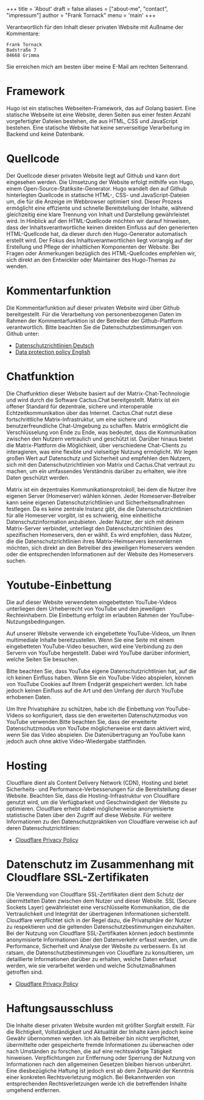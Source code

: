 +++
title = 'About'
draft = false
aliases = ["about-me", "contact", "impressum"]
author = "Frank Tornack"
menu = 'main'
+++

Verantwortlich für den Inhalt dieser privaten Website mit Außname der Kommentare:

    Frank Tornack
    Badstraße 7
    04668 Grimma

Sie erreichen mich am besten über meine E-Mail am rechten Seitenrand.

# Framework
Hugo ist ein statisches Webseiten-Framework, das auf Golang basiert. Eine statische Webseite ist eine Website, deren Seiten aus einer festen Anzahl vorgefertigter Dateien bestehen, die aus HTML, CSS und JavaScript bestehen. Eine statische Website hat keine serverseitige Verarbeitung im Backend und keine Datenbank.

# Quellcode
Der Quellcode dieser privaten Website liegt auf Github und kann dort eingesehen werden. Die Umsetzung der Website erfolgt mithilfe von Hugo, einem Open-Source-Statiksite-Generator. Hugo wandelt den auf Github hinterlegten Quellcode in statische HTML-, CSS- und JavaScript-Dateien um, die für die Anzeige im Webbrowser optimiert sind. Dieser Prozess ermöglicht eine effiziente und schnelle Bereitstellung der Inhalte, während gleichzeitig eine klare Trennung von Inhalt und Darstellung gewährleistet wird. In Hinblick auf den HTML-Quellcode möchten wir darauf hinweisen, dass der Inhaltsverantwortliche keinen direkten Einfluss auf den generierten HTML-Quellcode hat, da dieser durch den Hugo-Generator automatisch erstellt wird. Der Fokus des Inhaltsverantwortlichen liegt vorrangig auf der Erstellung und Pflege der inhaltlichen Komponenten der Website. Bei Fragen oder Anmerkungen bezüglich des HTML-Quellcodes empfehlen wir, sich direkt an den Entwickler oder Maintainer des Hugo-Themas zu wenden.

# Kommentarfunktion
Die Kommentarfunktion auf dieser privaten Website wird über Github bereitgestellt. Für die Verarbeitung von personenbezogenen Daten im Rahmen der Kommentarfunktion ist der Betreiber der Github-Plattform verantwortlich. Bitte beachten Sie die Datenschutzbestimmungen von Github unter:
- [Datenschutzrichtlinien Deutsch](https://docs.github.com/de/site-policy/privacy-policies)
- [Data protection policy English](https://docs.github.com/en/site-policy/privacy-policies)

# Chatfunktion
Die Chatfunktion dieser Website basiert auf der Matrix-Chat-Technologie und wird durch die Software Cactus.Chat bereitgestellt. Matrix ist ein offener Standard für dezentrale, sichere und interoperable Echtzeitkommunikation über das Internet. Cactus.Chat nutzt diese fortschrittliche Matrix-Infrastruktur, um eine sichere und benutzerfreundliche Chat-Umgebung zu schaffen. Matrix ermöglicht die Verschlüsselung von Ende zu Ende, was bedeutet, dass die Kommunikation zwischen den Nutzern vertraulich und geschützt ist. Darüber hinaus bietet die Matrix-Plattform die Möglichkeit, über verschiedene Chat-Clients zu interagieren, was eine flexible und vielseitige Nutzung ermöglicht. Wir legen großen Wert auf Datenschutz und Sicherheit und empfehlen den Nutzern, sich mit den Datenschutzrichtlinien von Matrix und Cactus.Chat vertraut zu machen, um ein umfassendes Verständnis darüber zu erhalten, wie ihre Daten geschützt werden.

Matrix ist ein dezentrales Kommunikationsprotokoll, bei dem die Nutzer ihre eigenen Server (Homeserver) wählen können. Jeder Homeserver-Betreiber kann seine eigenen Datenschutzrichtlinien und Sicherheitsmaßnahmen festlegen. Da es keine zentrale Instanz gibt, die die Datenschutzrichtlinien für alle Homeserver vorgibt, ist es schwierig, eine einheitliche Datenschutzinformation anzubieten. Jeder Nutzer, der sich mit deinem Matrix-Server verbindet, unterliegt den Datenschutzrichtlinien des spezifischen Homeservers, den er wählt. Es wird empfohlen, dass Nutzer, die die Datenschutzrichtlinien ihres Matrix-Heimservers kennenlernen möchten, sich direkt an den Betreiber des jeweiligen Homeservers wenden oder die entsprechenden Informationen auf der Website des Homeservers suchen.

# Youtube-Einbettung
Die auf dieser Website verwendeten eingebetteten YouTube-Videos unterliegen dem Urheberrecht von YouTube und den jeweiligen Rechteinhabern. Die Einbettung erfolgt im erlaubten Rahmen der YouTube-Nutzungsbedingungen.

Auf unserer Website verwende ich eingebettete YouTube-Videos, um Ihnen multimediale Inhalte bereitzustellen. Wenn Sie eine Seite mit einem eingebetteten YouTube-Video besuchen, wird eine Verbindung zu den Servern von YouTube hergestellt. Dabei wird YouTube darüber informiert, welche Seiten Sie besuchen.

Bitte beachten Sie, dass YouTube eigene Datenschutzrichtlinien hat, auf die ich keinen Einfluss haben. Wenn Sie ein YouTube-Video abspielen, können von YouTube Cookies auf Ihrem Endgerät gespeichert werden. Ich habe jedoch keinen Einfluss auf die Art und den Umfang der durch YouTube erhobenen Daten.

Um Ihre Privatsphäre zu schützen, habe ich die Einbettung von YouTube-Videos so konfiguriert, dass sie den erweiterten Datenschutzmodus von YouTube verwenden.Bitte beachten Sie, dass der erweiterte Datenschutzmodus von YouTube möglicherweise erst dann aktiviert wird, wenn Sie das Video abspielen. Die Datenübertragung an YouTube kann jedoch auch ohne aktive Video-Wiedergabe stattfinden.

# Hosting
Cloudflare dient als Content Delivery Network (CDN), Hosting und bietet Sicherheits- und Performance-Verbesserungen für die Bereitstellung dieser Website. Beachten Sie, dass die Hosting-Infrastruktur von Cloudflare genutzt wird, um die Verfügbarkeit und Geschwindigkeit der Website zu optimieren. Cloudflare erhebt dabei möglicherweise anonymisierte statistische Daten über den Zugriff auf diese Website. Für weitere Informationen zu den Datenschutzpraktiken von Cloudflare verweise ich auf deren Datenschutzrichtlinien: 
- [Cloudflare Privacy Policy](https://www.cloudflare.com/privacypolicy/)

# Datenschutz im Zusammenhang mit Cloudflare SSL-Zertifikaten
Die Verwendung von Cloudflare SSL-Zertifikaten dient dem Schutz der übermittelten Daten zwischen dem Nutzer und dieser Website. SSL (Secure Sockets Layer) gewährleistet eine verschlüsselte Kommunikation, die die Vertraulichkeit und Integrität der übertragenen Informationen sicherstellt. Cloudflare verpflichtet sich in der Regel dazu, die Privatsphäre der Nutzer zu respektieren und die geltenden Datenschutzbestimmungen einzuhalten. Bei der Nutzung von Cloudflare SSL-Zertifikaten können jedoch bestimmte anonymisierte Informationen über den Datenverkehr erfasst werden, um die Performance, Sicherheit und Analyse der Website zu verbessern. Es ist ratsam, die Datenschutzbestimmungen von Cloudflare zu konsultieren, um detaillierte Informationen darüber zu erhalten, welche Daten erfasst werden, wie sie verarbeitet werden und welche Schutzmaßnahmen getroffen sind.
- [Cloudflare Privacy Policy](https://www.cloudflare.com/privacypolicy/)

# Haftungsausschluss
Die Inhalte dieser privaten Website wurden mit größter Sorgfalt erstellt. Für die Richtigkeit, Vollständigkeit und Aktualität der Inhalte kann jedoch keine Gewähr übernommen werden. Ich als Betreiber bin nicht verpflichtet, übermittelte oder gespeicherte fremde Informationen zu überwachen oder nach Umständen zu forschen, die auf eine rechtswidrige Tätigkeit hinweisen. Verpflichtungen zur Entfernung oder Sperrung der Nutzung von Informationen nach den allgemeinen Gesetzen bleiben hiervon unberührt. Eine diesbezügliche Haftung ist jedoch erst ab dem Zeitpunkt der Kenntnis einer konkreten Rechtsverletzung möglich. Bei Bekanntwerden von entsprechenden Rechtsverletzungen werde ich die betreffenden Inhalte umgehend entfernen.